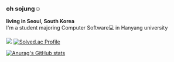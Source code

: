 <!--
**sojungoh/sojungoh** is a ✨ _special_ ✨ repository because its `README.md` (this file) appears on your GitHub profile.

Here are some ideas to get you started:

- 🔭 I’m currently working on ...
- 🌱 I’m currently learning ...
- 👯 I’m looking to collaborate on ...
- 🤔 I’m looking for help with ...
- 💬 Ask me about ...
- 📫 How to reach me: ...
- 😄 Pronouns: ...
- ⚡ Fun fact: ...
-->

### oh sojung☺️
**living in Seoul, South Korea**
<br/>
I'm a student majoring Computer Software💻 in Hanyang university

<img src="https://img.shields.io/badge/email-sojung3514@gmail.com-important/"> [![Solved.ac Profile](http://mazassumnida.wtf/api/mini/generate_badge?boj=sojang2000)](https://solved.ac/sojang2000)

[![Anurag's GitHub stats](https://github-readme-stats.vercel.app/api?username=sojungoh&show_icons=true)](https://github.com/anuraghazra/github-readme-stats)

<!--[![Top Langs](https://github-readme-stats.vercel.app/api/top-langs/?username=sojungoh&layout=compact)](https://github.com/anuraghazra/github-readme-stats)-->
